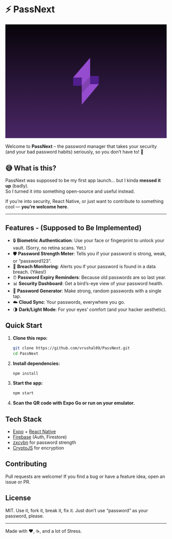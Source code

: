 # ⚡ PassNext

![Banner](PassNext/assets/images/Branding.png)

Welcome to **PassNext** – the password manager that takes your security (and your bad password habits) seriously, so you don’t have to! 🔐

## 😅 What is this?

PassNext was supposed to be my first app launch… but I kinda **messed it up** (badly).  
So I turned it into something open-source and useful instead.

If you’re into security, React Native, or just want to contribute to something cool — **you’re welcome here**.

---
## Features - (Supposed to Be Implemented)

- 🔒 **Biometric Authentication**: Use your face or fingerprint to unlock your vault. (Sorry, no retina scans. Yet.)
- 🛡️ **Password Strength Meter**: Tells you if your password is strong, weak, or “password123”.
- 🚨 **Breach Monitoring**: Alerts you if your password is found in a data breach. (Yikes!)
- ⏰ **Password Expiry Reminders**: Because old passwords are so last year.
- 📊 **Security Dashboard**: Get a bird’s-eye view of your password health.
- 🤖 **Password Generator**: Make strong, random passwords with a single tap.
- ☁️ **Cloud Sync**: Your passwords, everywhere you go.
- 🌗 **Dark/Light Mode**: For your eyes’ comfort (and your hacker aesthetic).

## Quick Start

1. **Clone this repo:**
   ```bash
   git clone https://github.com/vrushal09/PassNext.git
   cd PassNext
   ```
2. **Install dependencies:**
   ```bash
   npm install
   ```
3. **Start the app:**
   ```bash
   npm start
   ```
4. **Scan the QR code with Expo Go or run on your emulator.**

## Tech Stack

- [Expo](https://expo.dev/) + [React Native](https://reactnative.dev/)
- [Firebase](https://firebase.google.com/) (Auth, Firestore)
- [zxcvbn](https://github.com/dropbox/zxcvbn) for password strength
- [CryptoJS](https://github.com/brix/crypto-js) for encryption

## Contributing

Pull requests are welcome! If you find a bug or have a feature idea, open an issue or PR.

## License

MIT. Use it, fork it, break it, fix it. Just don’t use “password” as your password, please.

---

Made with ❤️, ☕, and a lot of Stress.
